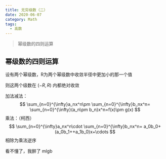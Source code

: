 ```yaml
---
title: 无穷级数（二）
date: 2020-06-07
category: Math
tags:
  - 高数
---
```


> 幂级数的四则运算

<!-- more -->

## 幂级数的四则运算

设有两个幂级数，R为两个幂级数中收敛半径中更加小的那一个值

则这两个级数在 $(-R,R)$ 内都绝对收敛

加法减法：
$$
\sum_{n=0}^{\infty}a_nx^n\pm \sum_{n=0}^{\infty}b_nx^n=
\sum_{n=0}^{\infty}(a_n\pm b_n)x^n=f(x)\pm g(x)
$$
乘法：（柯西）
$$
\sum_{n=0}^{\infty}a_nx^n\cdot \sum_{n=0}^{\infty}b_nx^n=
a_0b_0+(a_0b_1++a_1b_0)x+\cdots
$$
相除为乘法逆序


看不懂了，我醉了 mlgb



